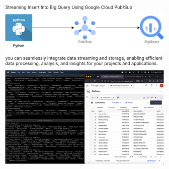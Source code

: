 Streaming Insert Into Big Query Using Google Cloud Pub/Sub



![Alt text](https://github.com/fakrifarid/Streaming-Data-Project/blob/main/flowdiagram.png)



you can seamlessly integrate data streaming and storage, enabling efficient data processing, analysis, and insights for your projects and applications.

 ![Alt text](https://github.com/fakrifarid/Streaming-Data-Project/blob/main/result.png)
